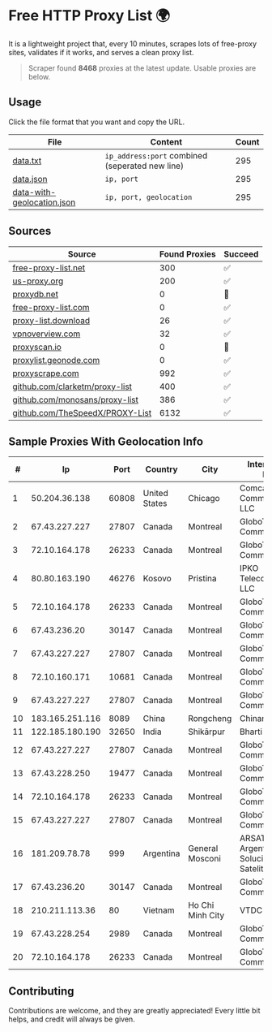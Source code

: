 
# Free HTTP Proxy List 🌍

It is a lightweight project that, every 10 minutes, scrapes lots of free-proxy sites, validates if it works, and serves a clean proxy list.


> Scraper found **8468** proxies at the latest update. Usable proxies are below.

## Usage

Click the file format that you want and copy the URL.


|File|Content|Count|
|----|-------|-----|
|[data.txt](https://raw.githubusercontent.com/themiralay/Proxy-List-World/master/data.txt)|`ip_address:port` combined (seperated new line)|295|
|[data.json](https://raw.githubusercontent.com/themiralay/Proxy-List-World/master/data.json)|`ip, port`|295|
|[data-with-geolocation.json](https://raw.githubusercontent.com/themiralay/Proxy-List-World/master/data-with-geolocation.json)|`ip, port, geolocation`|295|

## Sources

|Source|Found Proxies|Succeed|
|------|-------------|-------|
|[free-proxy-list.net](https://free-proxy-list.net)|300|✅|
|[us-proxy.org](https://www.us-proxy.org)|200|✅|
|[proxydb.net](http://proxydb.net)|0|🚫|
|[free-proxy-list.com](https://free-proxy-list.com/?page=&port=&type%5B%5D=http&type%5B%5D=https&up_time=0&search=Search)|0|✅|
|[proxy-list.download](https://www.proxy-list.download/HTTP)|26|✅|
|[vpnoverview.com](https://vpnoverview.com/privacy/anonymous-browsing/free-proxy-servers)|32|✅|
|[proxyscan.io](https://www.proxyscan.io)|0|🚫|
|[proxylist.geonode.com](https://proxylist.geonode.com/api/proxy-list?limit=300&page=1&sort_by=lastChecked&sort_type=desc&protocols=http,https)|0|✅|
|[proxyscrape.com](https://api.proxyscrape.com/v2/?request=displayproxies&protocol=http&timeout=10000&country=all&ssl=all&anonymity=all)|992|✅|
|[github.com/clarketm/proxy-list](https://raw.githubusercontent.com/clarketm/proxy-list/master/proxy-list-raw.txt)|400|✅|
|[github.com/monosans/proxy-list](https://raw.githubusercontent.com/monosans/proxy-list/main/proxies/http.txt)|386|✅|
|[github.com/TheSpeedX/PROXY-List](https://raw.githubusercontent.com/TheSpeedX/PROXY-List/master/http.txt)|6132|✅|


## Sample Proxies With Geolocation Info

|#|Ip|Port|Country|City|Internet Service Provider|
|-|--|----|-------|----|-------------------------|
|1|50.204.36.138|60808|United States|Chicago|Comcast Cable Communications, LLC|
|2|67.43.227.227|27807|Canada|Montreal|GloboTech Communications|
|3|72.10.164.178|26233|Canada|Montreal|GloboTech Communications|
|4|80.80.163.190|46276|Kosovo|Pristina|IPKO Telecommunications LLC|
|5|72.10.164.178|26233|Canada|Montreal|GloboTech Communications|
|6|67.43.236.20|30147|Canada|Montreal|GloboTech Communications|
|7|67.43.227.227|27807|Canada|Montreal|GloboTech Communications|
|8|72.10.160.171|10681|Canada|Montreal|GloboTech Communications|
|9|67.43.227.227|27807|Canada|Montreal|GloboTech Communications|
|10|183.165.251.116|8089|China|Rongcheng|Chinanet|
|11|122.185.180.190|32650|India|Shikārpur|Bharti Airtel Limited|
|12|67.43.227.227|27807|Canada|Montreal|GloboTech Communications|
|13|67.43.228.250|19477|Canada|Montreal|GloboTech Communications|
|14|72.10.164.178|26233|Canada|Montreal|GloboTech Communications|
|15|67.43.227.227|27807|Canada|Montreal|GloboTech Communications|
|16|181.209.78.78|999|Argentina|General Mosconi|ARSAT - Empresa Argentina de Soluciones Satelitales S.A.|
|17|67.43.236.20|30147|Canada|Montreal|GloboTech Communications|
|18|210.211.113.36|80|Vietnam|Ho Chi Minh City|VTDC|
|19|67.43.228.254|2989|Canada|Montreal|GloboTech Communications|
|20|72.10.164.178|26233|Canada|Montreal|GloboTech Communications|



## Contributing

Contributions are welcome, and they are greatly appreciated! Every
little bit helps, and credit will always be given.

